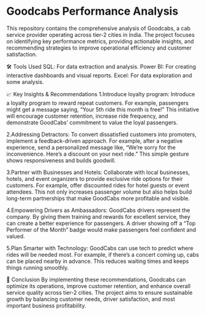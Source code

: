 # Goodcabs Performance Analysis
This repository contains the comprehensive analysis of Goodcabs, a cab service provider operating across tier-2 cities in India. The project focuses on identifying key performance metrics, providing actionable insights, and recommending strategies to improve operational efficiency and customer satisfaction.

🛠️ Tools Used
SQL: For data extraction and analysis.
Power BI: For creating interactive dashboards and visual reports.
Excel: For data exploration and some analysis.

📈 Key Insights & Recommendations
1.Introduce loyalty program:
Introduce a loyalty program to reward repeat customers. For example, passengers might get a message saying, “Your 5th ride this month is free!” This initiative will encourage customer retention, increase ride frequency, and demonstrate GoodCabs’ commitment to value the loyal passengers.

2.Addressing Detractors:
To convert dissatisfied customers into promoters, implement a feedback-driven approach. For example, after a negative experience, send a personalized message like, “We’re sorry for the inconvenience. Here’s a discount on your next ride.” This simple gesture shows responsiveness and builds goodwill.

3.Partner with Businesses and Hotels:
Collaborate with local businesses, hotels, and event organizers to provide exclusive ride options for their customers. For example, offer discounted rides for hotel guests or event attendees. This not only increases passenger volume but also helps build long-term partnerships that make GoodCabs more profitable and visible.

4.Empowering Drivers as Ambassadors:
GoodCabs drivers represent the company. By giving them training and rewards for excellent service, they can create a better experience for passengers. A driver showing off a “Top Performer of the Month” badge would make passengers feel confident and valued.

5.Plan Smarter with Technology:
GoodCabs can use tech to predict where rides will be needed most. For example, if there’s a concert coming up, cabs can be placed nearby in advance. This reduces waiting times and keeps things running smoothly.

🚀 Conclusion
By implementing these recommendations, Goodcabs can optimize its operations, improve customer retention, and enhance overall service quality across tier-2 cities. The project aims to ensure sustainable growth by balancing customer needs, driver satisfaction, and most important business profitability.
